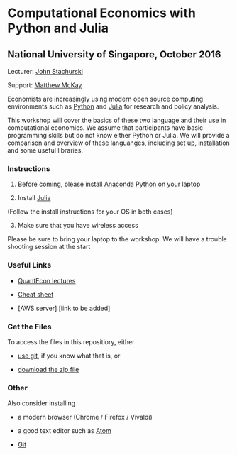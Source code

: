 #  Computational Economics with Python and Julia

##  National University of Singapore, October 2016


Lecturer: [John Stachurski](http://johnstachurski.net/)

Support: [Matthew McKay](https://github.com/mmcky)

Economists are increasingly using modern open source computing environments
such as [Python](https://www.python.org/) and [Julia](http://julialang.org/)
for research and policy analysis.

This workshop will cover the basics of these two language and their use in
computational economics.  We assume that participants 
have basic programming skills but do not know either Python or Julia.  We
will provide a comparison and overview of these languanges, including set up,
installation and some useful libraries.


### Instructions


1. Before coming, please install [Anaconda Python](https://www.continuum.io/downloads) on your laptop

2. Install [Julia](http://julialang.org/downloads)

(Follow the install instructions for your OS in both cases)

3. Make sure that you have wireless access

Please be sure to bring your laptop to the workshop.  We will have a trouble shooting session at the start


### Useful Links

* [QuantEcon lectures](http://lectures.quantecon.org/)

* [Cheat sheet](http://cheatsheets.quantecon.org/)

* [AWS server]  [link to be added]

### Get the Files

To access the files in this repositiory, either 

* [use git](https://git-scm.com), if you know what that is, or

* [download the zip file](https://github.com/QuantEcon/Keio_workshop/archive/master.zip)


### Other

Also consider installing 

* a modern browser (Chrome / Firefox / Vivaldi) 

* a good text editor such as [Atom](https://atom.io/)

* [Git](https://git-scm.com/downloads)

